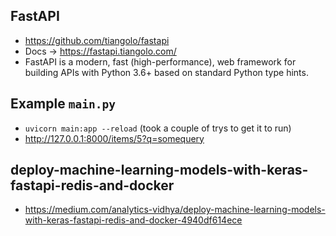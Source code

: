 ## FastAPI
* https://github.com/tiangolo/fastapi
* Docs -> https://fastapi.tiangolo.com/
* FastAPI is a modern, fast (high-performance), web framework for building APIs with Python 3.6+ based on standard Python type hints.

## Example `main.py`
* `uvicorn main:app --reload` (took a couple of trys to get it to run)
* http://127.0.0.1:8000/items/5?q=somequery

## deploy-machine-learning-models-with-keras-fastapi-redis-and-docker
* https://medium.com/analytics-vidhya/deploy-machine-learning-models-with-keras-fastapi-redis-and-docker-4940df614ece